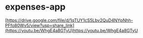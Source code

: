 # expenses-app


[https://drive.google.com/file/d/1qTUY1cS5Lbv2QuD4NYpNhh-PFfo80Wv5/view?usp=share_link](https://youtu.be/WhgE4a8GTyU)https://youtu.be/WhgE4a8GTyU
